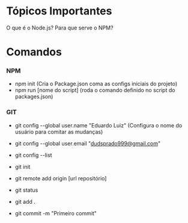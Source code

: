 # Tópicos Importantes

O que é o Node.js?
Para que serve o NPM?

# Comandos

### NPM 
- npm init (Cria o Package.json coma as configs iniciais do projeto)
- npm run [nome do script] (roda o comando definido no script do packages.json)

### GIT
- git config --global user.name "Eduardo Luiz" (Configura o nome do usuário para comitar as mudanças)
- git config --global user.email "dudsprado999@gmail.com" 
- git config --list

- git init
- git remote add origin [url repositório]
- git status
- git add .
- git commit -m "Primeiro commit"